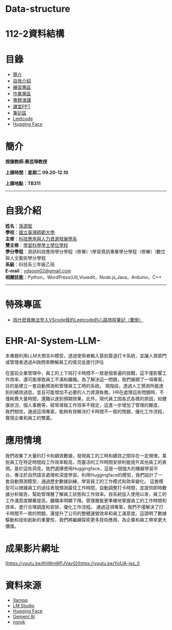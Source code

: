 # Data-structure
# 112-2資料結構
# 目錄
+ [簡介](https://github.com/yuancc12/JavaScript/blob/main/README.md#%E7%B0%A1%E4%BB%8B)
+ [自我介紹](https://github.com/yuancc12/JavaScript/blob/main/README.md#%E8%87%AA%E6%88%91%E4%BB%8B%E7%B4%B9)
+ [練習專區](https://github.com/yuancc12/Data-structure/blob/main/README.md#%E7%B7%B4%E7%BF%92%E5%B0%88%E5%8D%80)
+ [作業專區](https://github.com/yuancc12/Data-structure/blob/main/README.md#%E4%BD%9C%E6%A5%AD%E5%B0%88%E5%8D%80)
+ [專題演講](https://github.com/yuancc12/Data-structure/blob/main/README.md#%E5%B0%88%E9%A1%8C%E6%BC%94%E8%AC%9B)
+ [課堂PPT](https://github.com/yuancc12/Data-structure/blob/main/README.md#%E8%AA%B2%E5%A0%82ppt)
+ [筆記區](https://github.com/yuancc12/Data-structure/blob/main/README.md#%E7%AD%86%E8%A8%98%E5%8D%80)
+ [Leetcode](https://leetcode.com/yuancc12/)
+ [Hugging Face](https://huggingface.co/yuanchi12)
# 簡介
**授課教師:蔡芸琤教授**

**上課時間：星期二 09.20-12.10**

**上課地點：TB311**
***
# 自我介紹
**姓名**：[孫源智](https://yuancc12.github.io/web/mypages/)\
**學校**：[國立臺灣師範大學](https://www.ntnu.edu.tw/)\
**主修**：[科技應用與人力資源發展學系](https://www.tahrd.ntnu.edu.tw/)\
**雙主修**：[學習科學學士學位學程](https://www.upls.ntnu.edu.tw/)\
**學分學程**：資訊科技應用學分學程（修畢）\學習資訊專業學分學程（修畢）\數位與人文藝術學分學程\
**系級**：科技系三年級乙班\
**E-mail**：ydsoon02@gmail.com\
**相關技能**：Python，WordPress(UI),Voxedit，Node.js,Java，Arduino，C++
***
# 特殊專區
+ [爲什麽我無法登入VScode我的Leetcode的心路旅程筆記（暈倒）](https://www.notion.so/VScode-Leetcode-1d4eacedef6b4ae9be6d9d25a8afdf55?pvs=4)

# EHR-AI-System-LLM-
本專題利用LLM大預言AI模型，透過使用者輸入簽到簽退打卡系統，並讓人資部門或管理者透過AI詢問來瞭解員工的情況並進行評估

在當前企業管理中，員工的上下班打卡時間不一致是個普遍的挑戰，這不僅影響工作效率，還可能導致員工不滿和離職。為了解決這一問題，我們展開了一項專案，目的是建立一套自動預測和管理員工工時的系統。
現階段，透過人工預測所能達到的績效過低，並且可能增加不必要的人力資源負擔。HR在處理這些問題時，不僅耗費大量時間，還難以達到預期效果。此外，現代員工因各式各樣的原因，如健康狀況、個人事務等，經常導致工作效率不穩定，這進一步增加了管理的難度。
我們相信，通過這項專案，能夠有效解決打卡時間不一致的問題，優化工作流程，實現企業和員工的雙贏。

# 應用情境
我們收集了大量的打卡和績效數據，發現員工的工時和績效之間存在一定規律。某些員工在特定時間段工作效率較高，而靈活的工作時間安排則能提升其他員工的表現。基於這些洞見，我們選擇使用Huggingface，這是一個強大的機器學習平台，專注於自然語言處理和深度學習。利用Huggingface的模型，我們設計了一套自動預測模型，通過歷史數據訓練，學習員工的工作模式和效率變化。
這套模型可以根據員工的過往表現預測最佳工作時間，自動調整打卡時間，並提供即時數據分析報告，幫助管理層了解員工狀態和工作效率。自系統投入使用以來，員工的工作滿意度顯著提高，離職率明顯下降。管理層能更準確地掌握員工的工作時間和效率，進行合理調度和安排，優化工作流程。
通過這項專案，我們不僅解決了打卡時間不一致的問題，還提升了公司的整體運營效率和員工滿意度。這證明了數據驅動和技術創新的重要性，我們將繼續探索更多技術應用，為企業和員工帶來更大價值。

# 成果影片網址
[https://youtu.be/KhWmWFJVav0](https://youtu.be/YofJA-igs_I)
# 資料來源
+ [Xampp](https://www.apachefriends.org/download.html)
+ [LM Studio](https://lmstudio.ai/)
+ [Hugging Face](https://huggingface.co/shenzhi-wang/Llama3-8B-Chinese-Chat)
+ [Gemeni AI](https://ai.google.dev/gemini-api/docs/api-key?hl=zh-tw)
+ [ngrok](https://ngrok.com/download)

